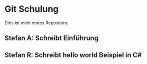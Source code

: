 # Git Schulung

Dies ist mein erstes Repository. 

## Stefan A: Schreibt Einführung

## Stefan R: Schreibt hello world Beispiel in C#

